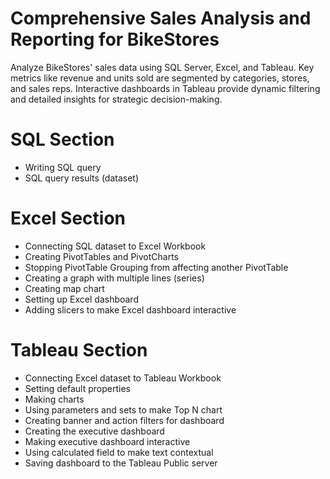 # Comprehensive Sales Analysis and Reporting for BikeStores
Analyze BikeStores' sales data using SQL Server, Excel, and Tableau. Key metrics like revenue and units sold are segmented by categories, stores, and sales reps. Interactive dashboards in Tableau provide dynamic filtering and detailed insights for strategic decision-making.

# SQL Section 
- Writing SQL query
- SQL query results (dataset)

# Excel Section
- Connecting SQL dataset to Excel Workbook
- Creating PivotTables and PivotCharts
- Stopping PivotTable Grouping from affecting another PivotTable
- Creating a graph with multiple lines (series)
- Creating map chart
- Setting up Excel dashboard
- Adding slicers to make Excel dashboard interactive

# Tableau Section 
- Connecting Excel dataset to Tableau Workbook
- Setting default properties
- Making charts
- Using parameters and sets to make Top N chart
- Creating banner and action filters for dashboard
- Creating the executive dashboard
- Making executive dashboard interactive
- Using calculated field to make text contextual
- Saving dashboard to the Tableau Public server
